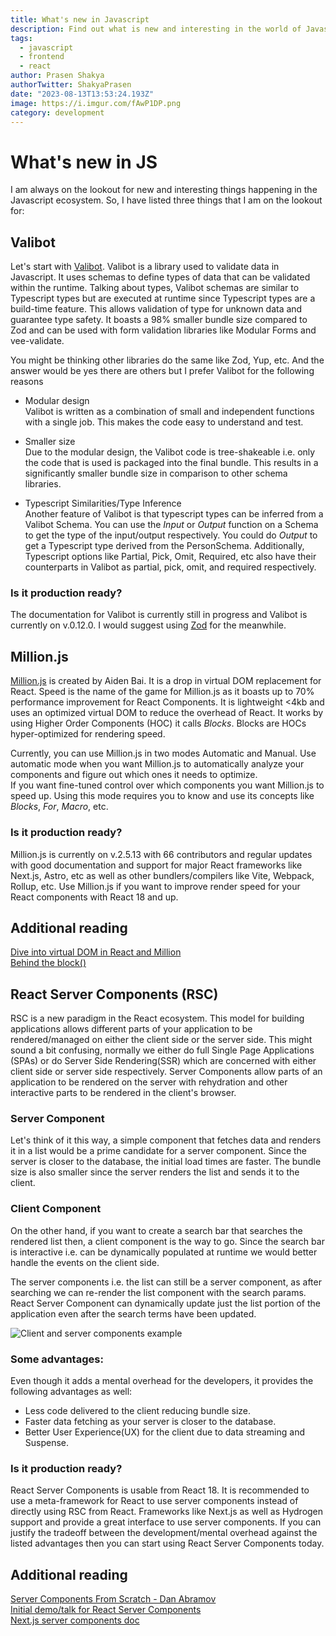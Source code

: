 ```yaml
---
title: What's new in Javascript
description: Find out what is new and interesting in the world of Javascript
tags:
  - javascript
  - frontend
  - react
author: Prasen Shakya 
authorTwitter: ShakyaPrasen
date: "2023-08-13T13:53:24.193Z"
image: https://i.imgur.com/fAwP1DP.png
category: development
---
```


# What's new in JS

I am always on the lookout for new and interesting things happening in the Javascript ecosystem. So, I have listed three things 
that I am on the lookout for:

## Valibot

Let's start with [Valibot](https://valibot.dev/). Valibot is a library used to validate data in Javascript. It uses schemas to define types of data that can be validated within the runtime.
Talking about types, Valibot schemas are similar to Typescript types but are executed at runtime since Typescript types are a build-time feature. This allows validation of type for unknown data and guarantee type safety. It boasts a 98% smaller bundle size compared to Zod and can be used with form validation libraries like Modular Forms and vee-validate.

You might be thinking other libraries do the same like Zod, Yup, etc. And the answer would be yes there are others but I prefer Valibot for the following reasons

- Modular design  
	Valibot is written as a combination of small and independent functions with a single job. This makes the code easy to understand and test.
	
- Smaller size  
	Due to the modular design, the Valibot code is tree-shakeable i.e. only the code that is used is packaged into the final bundle. This results in a significantly smaller bundle size in comparison to other schema libraries.
	
- Typescript Similarities/Type Inference  
	Another feature of Valibot is that typescript types can be inferred from a Valibot Schema. You can use the *Input* or *Output* function on a Schema to get the type of the input/output respectively. You could do *Output<typeof PersonSchema>* to get a Typescript type derived from the PersonSchema. Additionally, Typescript options like Partial, Pick, Omit, Required, etc also have their counterparts in Valibot as partial, pick, omit, and required respectively.


### Is it production ready?
The documentation for Valibot is currently still in progress and Valibot is currently on v.0.12.0. I would suggest using [Zod](https://zod.dev/) for the meanwhile.

## Million.js

[Million.js](https://million.dev/) is created by Aiden Bai. It is a drop in virtual DOM replacement for React. Speed is the name of the game for Million.js as it boasts up to 70% performance improvement for React Components. 
It is lightweight <4kb and uses an optimized virtual DOM to reduce the overhead of React. It works by using Higher Order Components (HOC) it calls *Blocks*. Blocks are HOCs hyper-optimized for rendering speed. 

Currently, you can use Million.js in two modes Automatic and Manual. Use automatic mode when you want Million.js to automatically analyze your components and figure out which ones it needs to optimize.  
If you want fine-tuned control over which components you want Million.js to speed up. Using this mode requires you to know and use its concepts like *Blocks*, *For*, *Macro*, etc. 

### Is it production ready?
Million.js is currently on v.2.5.13 with 66 contributors and regular updates with good documentation and support for major React frameworks like Next.js, Astro, etc as well as other bundlers/compilers like Vite, Webpack, Rollup, etc. Use Million.js if you want to improve render speed for your React components with React 18 and up.

## Additional reading
[Dive into virtual DOM in React and Million](https://million.dev/blog/virtual-dom)  
[Behind the block()](https://million.dev/blog/behind-the-block)  

## React Server Components (RSC)

RSC is a new paradigm in the React ecosystem. This model for building applications allows different parts of your application to be rendered/managed on either the client side or the server side. This might sound a bit confusing, normally we either do full Single Page Applications (SPAs) or do Server Side Rendering(SSR) which are concerned with either client side or server side respectively. 
Server Components allow parts of an application to be rendered on the server with rehydration and other interactive parts to be rendered in the client's browser.   

### Server Component   
Let's think of it this way, a simple component that fetches data and renders it in a list would be a prime candidate for a server component. Since the server is closer to the database, the initial load times are faster. The bundle size is also smaller since the server renders the list and sends it to the client.  
  
### Client Component  
On the other hand, if you want to create a search bar that searches the rendered list then, a client component is the way to go. Since the search bar is interactive i.e. can be dynamically populated at runtime we would better handle the events on the client side. 
  
The server components i.e. the list can still be a server component, as after searching we can re-render the list component with the search params. React Server Component can dynamically update just the list portion of the application even after the search terms have been updated.

![Client and server components example](https://i.imgur.com/C0TOBky.png)

### Some advantages:  
Even though it adds a mental overhead for the developers, it provides the following advantages as well:
- Less code delivered to the client reducing bundle size.
- Faster data fetching as your server is closer to the database.
- Better User Experience(UX) for the client due to data streaming and Suspense.


### Is it production ready?
React Server Components is usable from React 18. It is recommended to use a meta-framework for React to use server components instead of directly using RSC from React. Frameworks like Next.js as well as Hydrogen support and provide a great interface to use server components. 
If you can justify the tradeoff between the development/mental overhead against the listed advantages then you can start using React Server Components today.

## Additional reading
[Server Components From Scratch - Dan Abramov](https://github.com/reactwg/server-components/discussions/5)  
[Initial demo/talk for React Server Components](https://react.dev/blog/2020/12/21/data-fetching-with-react-server-components)  
[Next.js server components doc](https://nextjs.org/docs/getting-started/react-essentials#server-components)  
